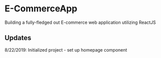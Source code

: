 # E-CommerceApp
Building a fully-fledged out E-commerce web application utilizing ReactJS

## Updates
8/22/2019: Initialized project - set up homepage component
